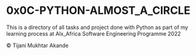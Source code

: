 # 0x0C-PYTHON-ALMOST_A_CIRCLE

This is a directory of all tasks and project done with Python as part of my learning process at Alx_Africa Software Engineering Programme 2022

© Tijani Mukhtar Akande
